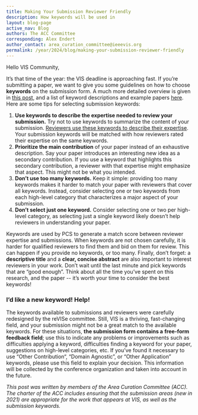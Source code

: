 ```yaml
---
title: Making Your Submission Reviewer Friendly
description: How keywords will be used in
layout: blog-page
active_nav: Blog
authors: The ACC Committee
corresponding: Alex Endert
author_contact: area_curation_committee@ieeevis.org
permalink: /year/2024/blog/making-your-submission-reviewer-friendly
---
```


Hello VIS Community,

It’s that time of the year: the VIS deadline is approaching fast. If you’re submitting a paper, we want to give you some guidelines on how to choose **keywords** on the submission form. A much more detailed overview is given in [this post](http://ieeevis.org/year/2021/blog/keywords-for-authors), and a list of keyword descriptions and example papers [here](http://ieeevis.org/year/2021/info/call-participation/paper-keywords#keywords). Here are some tips for selecting submission keywords:

<!--more-->
1. **Use keywords to describe the expertise needed to review your submission.** Try not to use keywords to summarize the content of your submission. [Reviewers use these keywords to describe their expertise](http://ieeevis.org/year/2021/blog/keywords-for-pc-members). Your submission keywords will be matched with how reviewers rated their expertise on the same keywords.
2. **Prioritize the main contribution** of your paper instead of an exhaustive description. Say your paper introduces an interesting new idea as a secondary contribution. If you use a keyword that highlights this secondary contribution, a reviewer with that expertise might emphasize that aspect. This might not be what you intended.
3. **Don’t use too many keywords.** Keep it simple: providing too many keywords makes it harder to match your paper with reviewers that cover all keywords. Instead, consider selecting one or two keywords from each high-level category that characterizes a major aspect of your submission.
4. **Don’t select just one keyword.** Consider selecting one or two per high-level category, as selecting just a single keyword likely doesn’t help reviewers in understanding your paper.

Keywords are used by PCS to generate a match score between reviewer expertise and submissions. When keywords are not chosen carefully, it is harder for qualified reviewers to find them and bid on them for review. This can happen if you provide no keywords, or too many. Finally, don’t forget: a **descriptive title** and a **clear, concise abstract** are also important to interest reviewers in your work. Don’t wait until the last minute and pick keywords that are “good enough”. Think about all the time you’ve spent on this research, and the paper -- it’s worth your time to consider the best keywords!


### I’d like a new keyword! Help!

The keywords available to submissions and reviewers were carefully redesigned by the reVISe committee. Still, VIS is a thriving, fast-changing field, and your submission might not be a great match to the available keywords. For these situations, **the submission form contains a** **free-form feedback field**; use this to indicate any problems or improvements such as difficulties applying a keyword, difficulties finding a keyword for your paper, suggestions on high-level categories, etc. If you’ve found it necessary to use “Other Contribution“, “Domain Agnostic”, or “Other Application” keywords, please use this field to explain your decision. This information will be collected by the conference organization and taken into account in the future.

_This post was written by members of the Area Curation Committee (ACC). The charter of the ACC includes ensuring that the submission areas (new in 2021) are appropriate for the work that appears at VIS, as well as the submission keywords._
